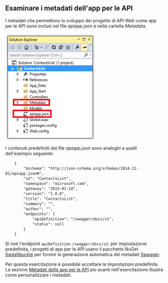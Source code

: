 ## Esaminare i metadati dell'app per le API
I metadati che permettono lo sviluppo del progetto di API Web come app per le API sono inclusi nel file *apiapp.json* e nella cartella *Metadata*.

![](./media/app-service-api-review-metadata/metadatainse.png)

I contenuti predefiniti del file *apiapp.json* sono analoghi a quelli dell'esempio seguente:

        {
            "$schema": "http://json-schema.org/schemas/2014-11-01/apiapp.json#",
            "id": "ContactsList",
            "namespace": "microsoft.com",
            "gateway": "2015-01-14",
            "version": "1.0.0",
            "title": "ContactsList",
            "summary": "",
            "author": "",
            "endpoints": {
                "apiDefinition": "/swagger/docs/v1",
                "status": null
            }
        }

Si noti l'endpoint `apiDefinition` `/swagger/docs/v1`: per impostazione predefinita, i progetti di app per le API usano il pacchetto NuGet [Swashbuckle](https://www.nuget.org/packages/Swashbuckle) per fornire la generazione automatica dei metadati [Swagger](http://swagger.io/).

Per questa esercitazione è possibile accettare le impostazioni predefinite. La sezione [Metadati delle app per le API](#api-app-metadata) più avanti nell'esercitazione illustra come personalizzare i metadati.

<!---HONumber=Oct15_HO3-->